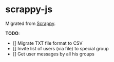 # **scrappy-js**

Migrated from [Scrappy](https://github.com/bydyas/scrappy). 

__TODO__:
- [] Migrate TXT file format to CSV
- [] Invite list of users (via file) to special group
- [] Get user messages by all his groups